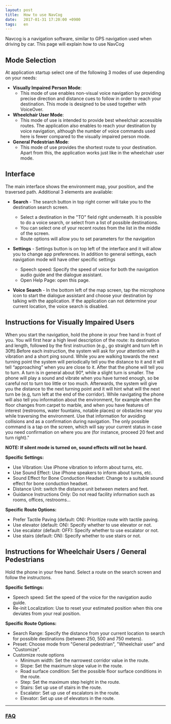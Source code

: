 ```yaml
---
layout: post
title:  How to use NavCog
date:   2017-01-31 17:20:00 +0900
tags:   en
---
```


Navcog is a navigation software, similar to GPS navigation used when driving by car. This page will explain how to use NavCog

## Mode Selection
At application startup select one of the following 3 modes of use depending on your needs:

* **Visually Impaired Person Mode**:
  * This mode of use enables non-visual voice navigation by providing precise direction and distance cues to follow in order to reach your destination. This mode is designed to be used together with VoiceOver.
* **Wheelchair User Mode**:
  * This mode of use is intended to provide best wheelchair accessible routes. The application also enables to reach your destination by voice navigation, although the number of voice commands used here is fewer compared to the visually impaired person mode.
* **General Pedestrian Mode**:
  * This mode of use provides the shortest route to your destination. Apart from this, the application works just like in the wheelchair user mode.

## Interface
The main interface shows the environment map, your position, and the traversed path.
Additional 3 elements are available:

* **Search** - The search button in top right corner will take you to the destination search screen.
  * Select a destination in the "TO" field right underneath. It is possible to do a voice search, or select from a list of possible destinations.
  * You can select one of your recent routes from the list in the middle of the screen.
  * Route options will allow you to set parameters for the navigation

* **Settings** - Settings button is on top left of the interface and it will allow you to change app preferences. In addition to general settings, each navigation mode will have other specific settings
  * Speech speed: Specify the speed of voice for both the navigation audio guide and the dialogue assistant.
  * Open Help Page: open this page.

* **Voice Search** - In the bottom left of the map screen, tap the microphone icon to start the dialogue assistant and choose your destination by talking with the application.
If the application can not determine your current location, the voice search is disabled.


## Instructions for Visually Impaired Users

When you start the navigation, hold the phone in your free hand in front of you. You will first hear a high level description of the route: its destination and length, followed by the first instruction (e.g., go straight and turn left in 30ft).Before each instruction, the system will ask for your attention with a vibration and a short ping sound. While you are walking towards the next turning point the system will periodically tell you the distance to it and it will tell “approaching” when you are close to it. After that the phone will tell you to turn. A turn is in general about 90°, while a slight turn is smaller. The phone will play a sound and vibrate when you have turned enough, so be careful not to turn too little or too much. Afterwards, the system will give you the distance to the next turning point and it will hint what will the next turn be (e.g, turn left at the end of the corridor). While navigating the phone will also tell you information about the environment, for example when the floor changes from carpet to marble, and when you have features of interest (restrooms, water fountains, notable places) or obstacles near you while traversing the environment. Use that information for avoiding collisions and as a confirmation during navigation. The only possible command is a tap on the screen, which will say your current status in case you need confirmation on where you are (for instance, proceed 20 feet and turn right)."

**NOTE: If silent mode is turned on, sound effects will not be heard.**

**Specific Settings:**

* Use Vibration: Use iPhone vibration to inform about turns, etc.
* Use Sound Effect: Use iPhone speakers to inform about turns, etc.
* Sound Effect for Bone Conduction Headset: Change to a suitable sound effect for bone conduction headset.
* Distance Unit: switch the distance unit between meters and feet.
* Guidance Instructions Only: Do not read facility information such as rooms, offices, restrooms...
  
**Specific Route Options:**

* Prefer Tactile Paving (default: ON): Prioritize route with tactile paving.
* Use elevator (default: ON): Specify whether to use elevator or not.
* Use escalator (default: OFF): Specify whether to use escalator or not.
* Use stairs (default: ON): Specify whether to use stairs or not.

## Instructions for Wheelchair Users / General Pedestrians

Hold the phone in your free hand. Select a route on the search screen and follow the instructons.

**Specific Settings:**

* Speech speed: Set the speed of the voice for the navigation audio guide.
* Re-init Localization: Use to reset your estimated position when this one deviates from your real position.

**Specific Route Options:**

* Search Range: Specify the distance from your current location to search for possible destinations (between 250, 500 and 750 meters).
* Preset: Choose mode from "General pedestrian", "Wheelchair user" and "Customize".
* Customize route options
  * Minimum width: Set the narrowest corridor value in the route.
  * Slope: Set the maximum slope value in the route.
  * Road surface condition: Set the possible floor surface conditions in the route.
  * Step: Set the maximum step height in the route.
  * Stairs: Set up use of stairs in the route.
  * Escalator: Set up use of escalators in the route.
  * Elevator: Set up use of elevators in the route.

-----

### [FAQ](/faq.html)
